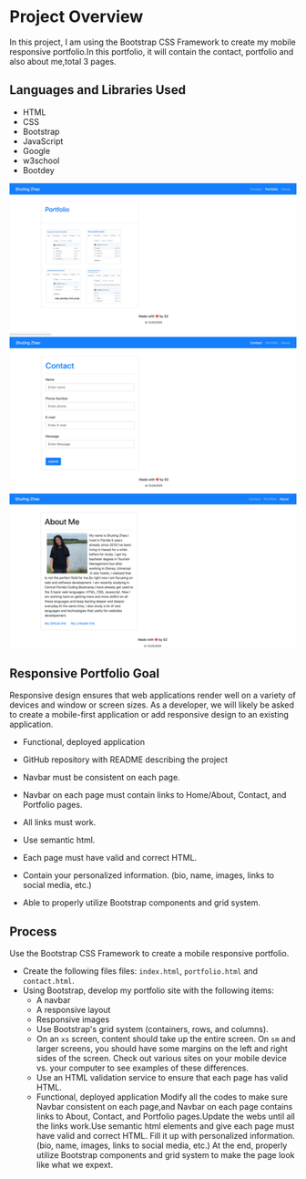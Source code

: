 # Project Overview
In this project, I am using the Bootstrap CSS Framework to create my mobile responsive portfolio.In this portfolio, it will contain the contact, portfolio and also about me,total 3 pages.

## Languages and Libraries Used
* HTML
* CSS
* Bootstrap
* JavaScript
* Google
* w3school
* Bootdey

![my portfolio web](./assets/full_1.png)
![my portfolio web](./assets/full_2.png)
![my portfolio web](./assets/full_3.png)
## Responsive Portfolio Goal
Responsive design ensures that web applications render well on a variety of devices and window or screen sizes. As a developer, we will likely be asked to create a mobile-first application or add responsive design to an existing application. 
* Functional, deployed application

* GitHub repository with README describing the project

* Navbar must be consistent on each page.

* Navbar on each page must contain links to Home/About, Contact, and Portfolio pages.

* All links must work.

* Use semantic html.

* Each page must have valid and correct HTML. 

* Contain your personalized information. (bio, name, images, links to social media, etc.)

* Able to properly utilize Bootstrap components and grid system.

## Process
Use the Bootstrap CSS Framework to create a mobile responsive portfolio.
* Create the following files files: `index.html`, `portfolio.html` and `contact.html`.
* Using Bootstrap, develop my portfolio site with the following items:
   * A navbar
   * A responsive layout
   * Responsive images
   * Use Bootstrap's grid system (containers, rows, and columns).
   * On an `xs` screen, content should take up the entire screen. On `sm` and larger screens, you should have some margins on the left and right sides of the screen. Check out various sites on your mobile device vs. your computer to see examples of these differences.
   * Use an HTML validation service to ensure that each page has valid HTML.
   * Functional, deployed application
Modify all the codes to make sure Navbar consistent on each page,and Navbar on each page contains links to About, Contact, and Portfolio pages.Update the webs until all the links work.Use semantic html elements and give each page must have valid and correct HTML. 
Fill it up with personalized information. (bio, name, images, links to social media, etc.)
At the end, properly utilize Bootstrap components and grid system to make the page look like what we expext.


